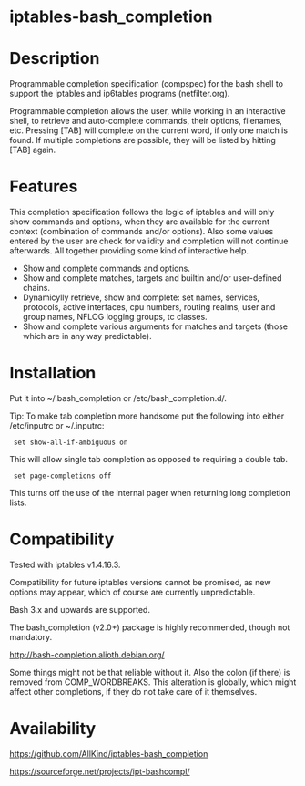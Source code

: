 iptables-bash_completion
==


Description
===========

Programmable completion specification (compspec) for the bash shell to support the iptables and ip6tables programs (netfilter.org).


Programmable completion allows the user, while working in an interactive shell, to retrieve and auto-complete commands,
their options, filenames, etc.
Pressing [TAB] will complete on the current word, if only one match is found.
If multiple completions are possible, they will be listed by hitting [TAB] again.


Features
========

This completion specification follows the logic of iptables and will only show commands and options, 
when they are available for the current context (combination of commands and/or options).
Also some values entered by the user are check for validity and completion will not continue afterwards.
All together providing some kind of interactive help.

- Show and complete commands and options.
- Show and complete matches, targets and builtin and/or user-defined chains.
- Dynamicylly retrieve, show and complete:
	set names, services, protocols, active interfaces, cpu numbers, routing realms, user and group names, NFLOG logging groups, tc classes.
- Show and complete various arguments for matches and targets (those which are in any way predictable).


Installation
============

Put it into ~/.bash_completion or /etc/bash_completion.d/.

Tip: To make tab completion more handsome put the following into either /etc/inputrc or ~/.inputrc:

     set show-all-if-ambiguous on

This will allow single tab completion as opposed to requiring a double tab.

     set page-completions off

This turns off the use of the internal pager when returning long completion lists.


Compatibility
=============

Tested with iptables v1.4.16.3.

Compatibility for future iptables versions cannot be promised, as new options may appear, 
which of course are currently unpredictable.

Bash 3.x and upwards are supported.

The bash_completion (v2.0+) package is highly recommended, though not mandatory.

http://bash-completion.alioth.debian.org/

Some things might not be that reliable without it.
Also the colon (if there) is removed from COMP_WORDBREAKS.
This alteration is globally, which might affect other completions,
if they do not take care of it themselves.


Availability
============

https://github.com/AllKind/iptables-bash_completion

https://sourceforge.net/projects/ipt-bashcompl/
